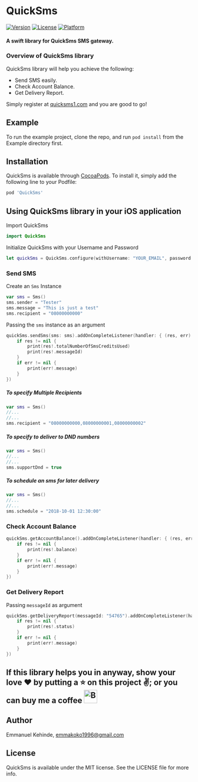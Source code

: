 # QuickSms

[![Version](https://img.shields.io/cocoapods/v/QuickSms.svg?style=flat)](http://cocoapods.org/pods/QuickSms)
[![License](https://img.shields.io/cocoapods/l/QuickSms.svg?style=flat)](http://cocoapods.org/pods/QuickSms)
[![Platform](https://img.shields.io/cocoapods/p/QuickSms.svg?style=flat)](http://cocoapods.org/pods/QuickSms)

#### A swift library for QuickSms SMS gateway.

### Overview of QuickSms library
QuickSms library will help you achieve the following:

* Send SMS easily.
* Check Account Balance.
* Get Delivery Report.

Simply register at [quicksms1.com](http://quicksms1.com) and you are good to go!

## Example

To run the example project, clone the repo, and run `pod install` from the Example directory first.

## Installation

QuickSms is available through [CocoaPods](http://cocoapods.org). To install
it, simply add the following line to your Podfile:

```ruby
pod 'QuickSms'
```

## Using QuickSms library in your iOS application

Import QuickSms
```swift
import QuickSms
```

Initialize QuickSms with your Username and Password
```swift
let quickSms = QuickSms.configure(withUsername: "YOUR_EMAIL", password: "YOUR_PASSWORD")
```

### Send SMS

Create an `Sms` Instance

```swift
var sms = Sms()
sms.sender = "Tester"
sms.message = "This is just a test"
sms.recipient = "08000000000"
```

Passing the `sms` instance as an argument

```swift
quickSms.sendSms(sms: sms).addOnCompleteListener(handler: { (res, err) in
    if res != nil {
        print(res!.totalNumberOfSmsCreditsUsed)
        print(res!.messageId)
    }
    if err != nil {
        print(err!.message)
    }
})
```

##### To specify Multiple Recipients
```swift
var sms = Sms()
//...
//...
sms.recipient = "08000000000,08000000001,08000000002"
```

##### To specify to deliver to DND numbers
```swift
var sms = Sms()
//...
//...
sms.supportDnd = true
```

##### To schedule an sms for later delivery
```swift
var sms = Sms()
//...
//...
sms.schedule = "2018-10-01 12:30:00"
```

### Check Account Balance
```swift
quickSms.getAccountBalance().addOnCompleteListener(handler: { (res, err) in
    if res != nil {
        print(res!.balance)
    }
    if err != nil {
        print(err!.message)
    }
})
```

### Get Delivery Report

Passing `messageId` as argument

```swift
quickSms.getDeliveryReport(messageId: "54765").addOnCompleteListener(handler: { (res, err) in
    if res != nil {
        print(res!.status)
    }
    if err != nil {
        print(err!.message)
    }
})
```

## If this library helps you in anyway, show your love :heart: by putting a :star: on this project :v:; or you can buy me a coffee <a href='https://ko-fi.com/P5P0GMV2' target='_blank'><img height='36' style='border:0px;height:36px;' src='https://az743702.vo.msecnd.net/cdn/kofi2.png?v=0' border='0' alt='Buy Me a Coffee at ko-fi.com' /></a>

## Author

Emmanuel Kehinde, emmakoko1996@gmail.com

## License

QuickSms is available under the MIT license. See the LICENSE file for more info.

